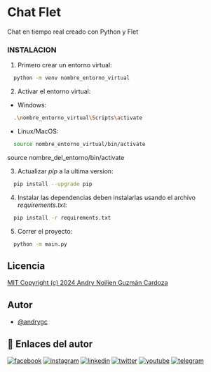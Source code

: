 # Chat Flet 
Chat en tiempo real creado con Python y Flet

### INSTALACION
1. Primero crear un entorno virtual:
```bash
  python -m venv nombre_entorno_virtual
```

2. Activar el entorno virtual:
- Windows:
```bash
  .\nombre_entorno_virtual\Scripts\activate
```
- Linux/MacOS:
```bash
  source nombre_entorno_virtual/bin/activate
```
source nombre_del_entorno/bin/activate

3. Actualizar *pip* a la ultima version:
```bash
  pip install --upgrade pip
```

4. Instalar las dependencias deben instalarlas usando el archivo *requirements.txt*:
```bash
  pip install -r requirements.txt
```

5. Correr el proyecto:
```bash
  python -m main.py
```

## Licencia
[MIT Copyright (c) 2024 Andry Noilien Guzmán Cardoza](https://github.com/andrygc/chat_flet/blob/main/LICENSE)


## Autor
- [@andrygc](https://www.github.com/andrygc)


## 🔗 Enlaces del autor
[![facebook](https://img.shields.io/badge/Facebook-1877F2?style=for-the-badge&logo=facebook&logoColor=white)](https://facebook.com/andrynolien)
[![instagram](https://img.shields.io/badge/Instagram-E4405F?style=for-the-badge&logo=instagram&logoColor=white)](https://www.instagram.com/andrycardoza)
[![linkedin](https://img.shields.io/badge/linkedin-0A66C2?style=for-the-badge&logo=linkedin&logoColor=white)](https://www.linkedin.com/in/andry-cardoza)
[![twitter](https://img.shields.io/badge/twitter-1DA1F2?style=for-the-badge&logo=twitter&logoColor=white)](https://twitter.com/@andrycardoza)
[![youtube](https://img.shields.io/badge/YouTube-FF0000?style=for-the-badge&logo=youtube&logoColor=white)](https://youtube.com/@andrycardoza)
[![telegram](https://img.shields.io/badge/Telegram-2CA5E0?style=for-the-badge&logo=telegram&logoColor=white)](https://t.me/andry_cardoza)
